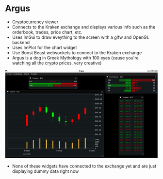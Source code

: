 # Argus
- Cryptocurrency viewer
- Connects to the Kraken exchange and displays various info such as the orderbook, trades, price chart, etc.
- Uses ImGui to draw eveything to the screen with a glfw and OpenGL backend
- Uses ImPlot for the chart widget
- Use Boost Beast websockets to connect to the Kraken exchange
- Argus is a dog in Greek Mythology with 100 eyes (cause you're watching all the crypto prices. very creative)

![Main Screen](images/argus.png)
- None of these widgets have connected to the exchange yet and are just displaying dummy data right now
